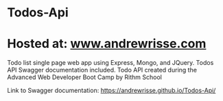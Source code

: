 # Todos-Api
# Hosted at: www.andrewrisse.com
Todo list single page web app using Express, Mongo, and JQuery. Todos API Swagger documentation included.
Todo API created during the Advanced Web Developer Boot Camp by Rithm School

Link to Swagger documentation:
https://andrewrisse.github.io/Todos-Api/
